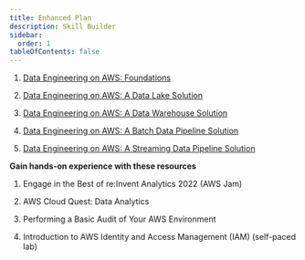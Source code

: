 ```yaml
---
title: Enhanced Plan
description: Skill Builder
sidebar:
  order: 1
tableOfContents: false
---
```


1. [Data Engineering on AWS: Foundations](https://explore.skillbuilder.aws/learn/course/internal/view/elearning/19747/data-engineering-on-aws-foundations)

2. [Data Engineering on AWS: A Data Lake Solution](https://explore.skillbuilder.aws/learn/course/external/view/elearning/20316/data-engineering-on-aws-a-data-lake-solution-includes-labs)

3. [Data Engineering on AWS: A Data Warehouse Solution](https://explore.skillbuilder.aws/learn/course/external/view/elearning/19816/data-engineering-on-aws-a-data-warehouse-solution)

4. [Data Engineering on AWS: A Batch Data Pipeline Solution](https://explore.skillbuilder.aws/learn/course/external/view/elearning/120/introduction-to-aws-identity-and-access-management-iam)

5. [Data Engineering on AWS: A Streaming Data Pipeline Solution](https://explore.skillbuilder.aws/learn/course/external/view/elearning/19779/data-engineering-on-aws-a-streaming-data-pipeline-solution)

**Gain hands-on experience with these resources**

1. Engage in the Best of re:Invent Analytics 2022 (AWS Jam)

2. AWS Cloud Quest: Data Analytics

3. Performing a Basic Audit of Your AWS Environment

4. Introduction to AWS Identity and Access Management (IAM) (self-paced lab)